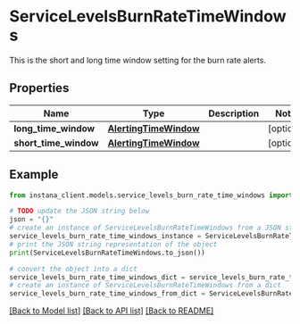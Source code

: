 # ServiceLevelsBurnRateTimeWindows

This is the short and long time window setting for the burn rate alerts.

## Properties

Name | Type | Description | Notes
------------ | ------------- | ------------- | -------------
**long_time_window** | [**AlertingTimeWindow**](AlertingTimeWindow.md) |  | [optional] 
**short_time_window** | [**AlertingTimeWindow**](AlertingTimeWindow.md) |  | [optional] 

## Example

```python
from instana_client.models.service_levels_burn_rate_time_windows import ServiceLevelsBurnRateTimeWindows

# TODO update the JSON string below
json = "{}"
# create an instance of ServiceLevelsBurnRateTimeWindows from a JSON string
service_levels_burn_rate_time_windows_instance = ServiceLevelsBurnRateTimeWindows.from_json(json)
# print the JSON string representation of the object
print(ServiceLevelsBurnRateTimeWindows.to_json())

# convert the object into a dict
service_levels_burn_rate_time_windows_dict = service_levels_burn_rate_time_windows_instance.to_dict()
# create an instance of ServiceLevelsBurnRateTimeWindows from a dict
service_levels_burn_rate_time_windows_from_dict = ServiceLevelsBurnRateTimeWindows.from_dict(service_levels_burn_rate_time_windows_dict)
```
[[Back to Model list]](../README.md#documentation-for-models) [[Back to API list]](../README.md#documentation-for-api-endpoints) [[Back to README]](../README.md)


